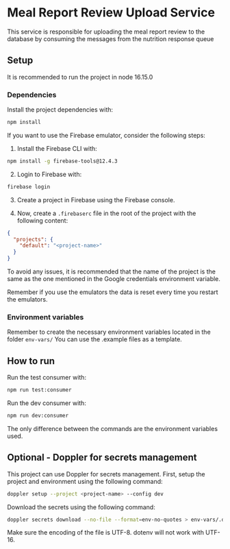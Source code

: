 # Meal Report Review Upload Service

This service is responsible for uploading the meal report review to the database by consuming the messages from the nutrition response queue

## Setup

It is recommended to run the project in node 16.15.0

### Dependencies

Install the project dependencies with:

```bash
npm install
```

If you want to use the Firebase emulator, consider the following steps:

1. Install the Firebase CLI with:

```bash
npm install -g firebase-tools@12.4.3
```

2. Login to Firebase with:

```bash
firebase login
```

3. Create a project in Firebase using the Firebase console.

4. Now, create a `.firebaserc` file in the root of the project with the following content:

```json
{
  "projects": {
    "default": "<project-name>"
  }
}
```

To avoid any issues, it is recommended that the name of the project is the same as the one mentioned in the Google credentials environment variable.

Remember if you use the emulators the data is reset every time you restart the emulators.

### Environment variables

Remember to create the necessary environment variables located in the folder `env-vars/`
You can use the .example files as a template.

## How to run

Run the test consumer with:

```bash
npm run test:consumer
```

Run the dev consumer with:

```bash
npm run dev:consumer
```

The only difference between the commands are the environment variables used.

## Optional - Doppler for secrets management

This project can use Doppler for secrets management. First, setup the project and environment using the following command:

```bash
doppler setup --project <project-name> --config dev
```

Download the secrets using the following command:

```bash
doppler secrets download --no-file --format=env-no-quotes > env-vars/.dev.env
```

Make sure the encoding of the file is UTF-8. dotenv will not work with UTF-16.
